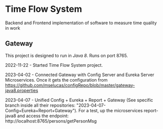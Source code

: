 # Time Flow System 
Backend and Frontend implementation of software to measure time quality in work

## Gateway
This project is designed to run in *Java 8*.
Runs on port 8765.

2022-11-22 - Started Time Flow System project.

2023-04-02 - Connected Gateway with Config Server and Eureka Server Microservices. Once it gets the configuration from https://github.com/mselucas/configRepo/blob/master/gateway-java8.properties

2023-04-07 - Unified Config + Eureka + Report + Gateway (See specific branch inside all their repositories: "2023-04-07-Config+Eureka+Report+Gateway"). For a test, up the microservices report-java8 and access the endpoint:
	http://localhost:8765/persons/getPersonMsg

